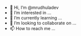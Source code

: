 - 👋 Hi, I’m @mrudhuladev
- 👀 I’m interested in ...
- 🌱 I’m currently learning ...
- 💞️ I’m looking to collaborate on ...
- 📫 How to reach me ...

<!---
mrudhuladev/mrudhuladev is a ✨ special ✨ repository because its `README.md` (this file) appears on your GitHub profile.
You can click the Preview link to take a look at your changes.
--->
